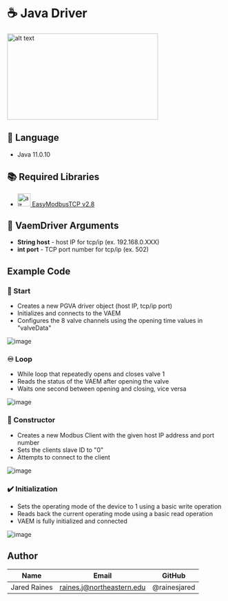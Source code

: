 # ☕ Java Driver
<img src="https://user-images.githubusercontent.com/71296226/134033531-ce6c1238-aa46-43da-8d6a-9cd36d30a62b.png" alt="alt text" width="350" height="200">

## 💬 Language
* Java 11.0.10

## 📚 Required Libraries
* <img src="https://a.fsdn.com/allura/p/easymodbustcp/icon?1609423069?&w=90" alt="alt text" width="30" height="30">[ EasyModbusTCP v2.8](https://sourceforge.net/projects/easymodbustcp-udp-java/#focus)

## 📜 VaemDriver Arguments
* **String host** - host IP for tcp/ip (ex. 192.168.0.XXX)
* **int port** - TCP port number for tcp/ip (ex. 502)

## Example Code
### 🚀 Start
* Creates a new PGVA driver object (host IP, tcp/ip port)
* Initializes and connects to the VAEM
* Configures the 8 valve channels using the opening time values in "valveData"

![image](https://user-images.githubusercontent.com/71296226/135155686-feca88c9-1b54-4b6f-9cfd-cfbdbf575b6c.png)

### ♾️ Loop
* While loop that repeatedly opens and closes valve 1
* Reads the status of the VAEM after opening the valve
* Waits one second between opening and closing, vice versa

![image](https://user-images.githubusercontent.com/71296226/135160108-3d8ed286-8047-4b7d-ae73-f30f310ecce7.png)

### 🚧 Constructor
* Creates a new Modbus Client with the given host IP address and port number
* Sets the clients slave ID to "0"
* Attempts to connect to the client

![image](https://user-images.githubusercontent.com/71296226/135158001-1dc6e290-e8ea-4abb-b021-644398d4ff40.png)

### ✔️ Initialization
* Sets the operating mode of the device to 1 using a basic write operation
* Reads back the current operating mode using a basic read operation
* VAEM is fully initialized and connected

![image](https://user-images.githubusercontent.com/71296226/135158394-871868cf-e385-42ed-a0b2-8dfa10b7670a.png)

## Author
|Name          | Email                      | GitHub         |
| ------------ | -------------------------  | -------------- |
| Jared Raines | raines.j@northeastern.edu  | @rainesjared   |
